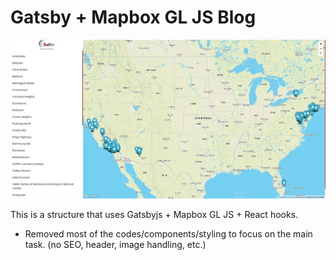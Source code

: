 # Gatsby + Mapbox GL JS Blog

![website demo](./demo1.png)

This is a structure that uses Gatsbyjs + Mapbox GL JS + React hooks.

- Removed most of the codes/components/styling to focus on the main task. (no SEO, header, image handling, etc.)
